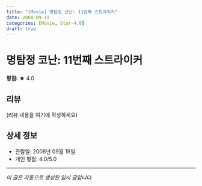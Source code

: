 ```yaml
---
title: "[Movie] 명탐정 코난: 11번째 스트라이커"
date: 2008-09-19
categories: [Movie, Star-4.0]
draft: true
---
```


# 명탐정 코난: 11번째 스트라이커

**평점:** ★ 4.0

## 리뷰

(리뷰 내용을 여기에 작성하세요)

## 상세 정보

- 관람일: 2008년 09월 19일
- 개인 평점: 4.0/5.0

---

*이 글은 자동으로 생성된 임시 글입니다.*
